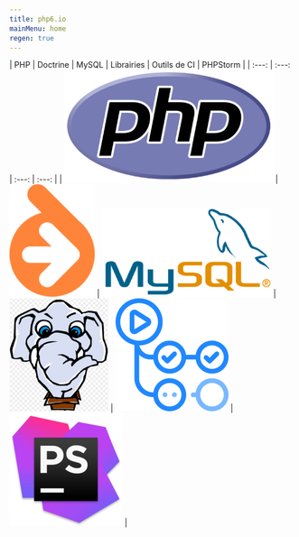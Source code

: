 ```yaml
---
title: php6.io
mainMenu: home
regen: true
---
```


| PHP | Doctrine | MySQL | Librairies | Outils de CI | PHPStorm |
|   :---:  |  :---:  |  :---:  |  :---:  |
| [![Doctrine](images/logos/php.png)](php) | [![Doctrine](images/logos/doctrine.png)](doctrine) | [![MySQL](images/logos/mysql.png)](mysql) | [![Libraries](images/logos/packagist.png)](libraries) | [![Outils de CI](images/logos/ci-tools.png)](ci-tools) | [![PHPStorm](images/logos/phpstorm.png)](phpstorm) |
